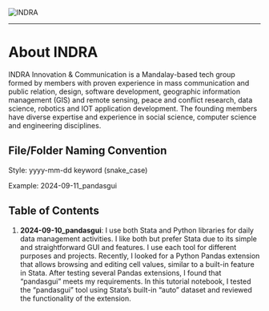 
![INDRA](https://lh3.googleusercontent.com/p/AF1QipOt-hGGbSUjm-on-zOfONoFZYZaFNw5WPgOo4GU=s1360-w1360-h102)

---
# About INDRA  

INDRA Innovation & Communication is a Mandalay-based tech group formed by members with proven experience in mass communication and public relation, design, software development, geographic information management (GIS) and remote sensing, peace and conflict research, data science, robotics and IOT application development. The founding members have diverse expertise and experience in social science, computer science and engineering disciplines.

## File/Folder Naming Convention 

Style: yyyy-mm-dd keyword (snake_case)

Example: 2024-09-11_pandasgui 

## Table of Contents
1. **2024-09-10_pandasgui**: I use both Stata and Python libraries for daily data management activities. I like both but prefer Stata due to its simple and straightforward GUI and features. I use each tool for different purposes and projects. Recently, I looked for a Python Pandas extension that allows browsing and editing cell values, similar to a built-in feature in Stata. After testing several Pandas extensions, I found that “pandasgui” meets my requirements. In this tutorial notebook, I tested the “pandasgui” tool using Stata’s built-in “auto” dataset and reviewed the functionality of the extension.
